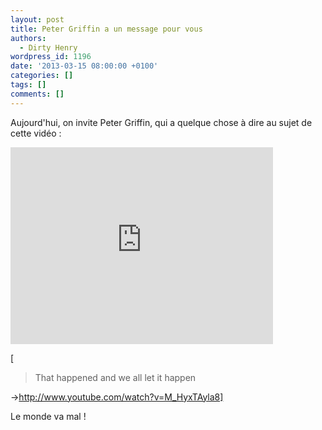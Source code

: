 ```yaml
---
layout: post
title: Peter Griffin a un message pour vous
authors:
  - Dirty Henry
wordpress_id: 1196
date: '2013-03-15 08:00:00 +0100'
categories: []
tags: []
comments: []
---
```

Aujourd'hui, on invite Peter Griffin, qui a quelque chose à dire au sujet de cette vidéo : 

<iframe width="420" height="315" src="http://www.youtube.com/embed/9G4jnaznUoQ" frameborder="0" allowfullscreen></iframe>

[<blockquote>That happened and we all let it happen</blockquote>->http://www.youtube.com/watch?v=M_HyxTAyla8]

Le monde va mal !



